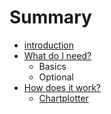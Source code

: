 # Summary

* [introduction](README.md)
* [What do I need?](what_do_I_need.md)
   * Basics
   * Optional
* [How does it work?](how_does_it_work.md)
   * [Chartplotter](chartplotter.md)

